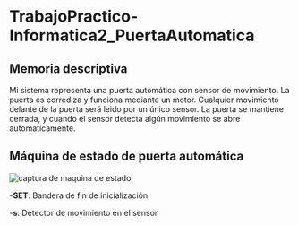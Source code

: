 # TrabajoPractico-Informatica2_PuertaAutomatica

## Memoria descriptiva

Mi sistema representa una puerta automática con sensor de movimiento. La puerta es corrediza y funciona mediante un motor. Cualquier movimiento delante de la puerta será leido por un único sensor. La puerta se mantiene cerrada, y cuando el sensor detecta algún movimiento se abre automaticamente.

## Máquina de estado de puerta automática

![captura de maquina de estado](https://user-images.githubusercontent.com/82234887/190162330-6e75c734-db36-4e67-b744-83177bda12d3.PNG)

-__SET__: Bandera de fin de inicialización

-__s__: Detector de movimiento en el sensor

